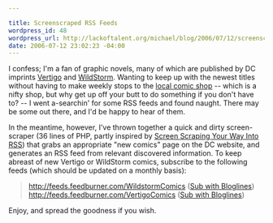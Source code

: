 ```yaml
--- 

title: Screenscraped RSS Feeds
wordpress_id: 48
wordpress_url: http://lackoftalent.org/michael/blog/2006/07/12/screenscraped-rss-feeds/
date: 2006-07-12 23:02:23 -04:00
---
```

I confess; I'm a fan of graphic novels, many of which are published by DC imprints <a target="_blank" href="http://www.dccomics.com/vertigo/">Vertigo</a> and <a target="_blank" href="http://www.dccomics.com/wildstorm/">WildStorm</a>.  Wanting to keep up with the newest titles without having to make weekly stops to the <a target="_blank" href="http://www.zanaducomics.com/z2.html">local comic shop</a> -- which is a nifty shop, but why get up off your butt to do something if you don't have to? -- I went a-searchin' for some RSS feeds and found naught.  There may be some out there, and I'd be happy to hear of them.

In the meantime, however, I've thrown together a quick and dirty screen-scraper (36 lines of PHP, partly inspired by <a target="_blank" href="http://www.codebeach.com/tutorials/screen-scrapping-rss-php.asp">Screen Scraping Your Way Into RSS</a>) that grabs an appropriate "new comics" page on the DC website, and generates an RSS feed from relevant discovered information.  To keep abreast of new Vertigo or WildStorm comics, subscribe to the following feeds (which should be updated on a monthly basis):
<blockquote><a target="_blank" href="http://feeds.feedburner.com/WildstormComics">http://feeds.feedburner.com/WildstormComics</a> (<a target="_blank" href="http://www.bloglines.com/sub/http://feeds.feedburner.com/WildstormComics">Sub with Bloglines</a>)
<a target="_blank" href="http://feeds.feedburner.com/VertigoComics">http://feeds.feedburner.com/VertigoComics</a> (<a target="_blank" href="http://www.bloglines.com/sub/http://feeds.feedburner.com/VertigoComics">Sub with Bloglines</a>)</blockquote>
Enjoy, and spread the goodness if you wish.
